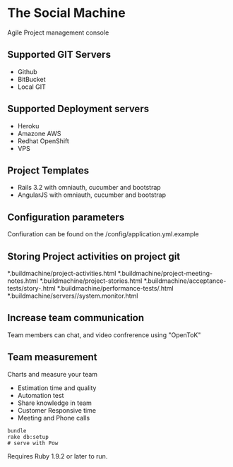 # The Social Machine

Agile Project management console



## Supported GIT Servers
* Github
* BitBucket
* Local GIT

## Supported Deployment servers
* Heroku
* Amazone AWS
* Redhat OpenShift
* VPS 


## Project Templates
* Rails 3.2 with omniauth, cucumber and bootstrap
* AngularJS with omniauth, cucumber and bootstrap


## Configuration parameters

Confiuration can be found on the /config/application.yml.example


## Storing Project activities on project git

 *.buildmachine/project-activities.html
 *.buildmachine/project-meeting-notes.html
 *.buildmachine/project-stories.html
 *.buildmachine/acceptance-tests/story-<StoryID>.html
 *.buildmachine/performance-tests/<SenarioName>.html
 *.buildmachine/servers/<ServerName>/system.monitor.html



## Increase team communication

Team members can chat, and video confrerence using "OpenToK"


## Team measurement

Charts and measure your team 
 * Estimation time and quality
 * Automation test
 * Share knowledge in team
 * Customer Responsive time
 * Meeting and Phone calls 


 
```
bundle
rake db:setup
# serve with Pow
```

Requires Ruby 1.9.2 or later to run.
